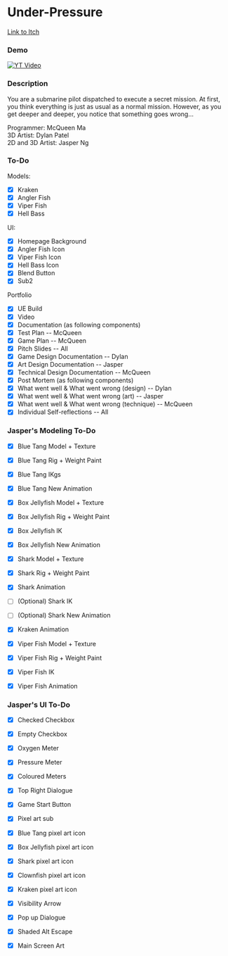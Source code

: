 # Under-Pressure
[Link to Itch](https://mcqueenma777.itch.io/under-pressure)

### Demo
[![YT Video](http://img.youtube.com/vi/-kXjIjOyn6w/0.jpg)](http://www.youtube.com/watch?v=-kXjIjOyn6w "Under Pressure: Walkthrough")

### Description
You are a submarine pilot dispatched to execute a secret mission. At first, you think everything is just as usual as a normal mission. However, as you get deeper and deeper, you notice that something goes wrong…

Programmer: McQueen Ma \
3D Artist: Dylan Patel \
2D and 3D Artist: Jasper Ng

### To-Do
Models:
- [x] Kraken
- [x] Angler Fish
- [x] Viper Fish
- [x] Hell Bass

UI:
- [x] Homepage Background
- [x] Angler Fish Icon
- [x] Viper Fish Icon
- [x] Hell Bass Icon
- [x] Blend Button
- [x] Sub2

Portfolio
- [x] UE Build
- [x] Video
- [x] Documentation (as following components)
- [x] Test Plan -- McQueen
- [x] Game Plan -- McQueen
- [x] Pitch Slides -- All
- [x] Game Design Documentation -- Dylan
- [x] Art Design Documentation -- Jasper
- [x] Technical Design Documentation -- McQueen
- [x] Post Mortem (as following components)
- [x] What went well & What went wrong (design) -- Dylan
- [x] What went well & What went wrong (art) -- Jasper
- [x] What went well & What went wrong (technique) -- McQueen
- [x] Individual Self-reflections -- All
      
### Jasper's Modeling To-Do
- [x] Blue Tang Model + Texture
- [x] Blue Tang Rig + Weight Paint
- [x] Blue Tang IKgs
- [x] Blue Tang New Animation
- [x] Box Jellyfish Model + Texture
- [x] Box Jellyfish Rig + Weight Paint
- [x] Box Jellyfish IK
- [x] Box Jellyfish New Animation
- [x] Shark Model + Texture
- [x] Shark Rig + Weight Paint
- [x] Shark Animation
- [ ] (Optional) Shark IK
- [ ] (Optional) Shark New Animation
- [x] Kraken Animation
- [x] Viper Fish Model + Texture
- [x] Viper Fish Rig + Weight Paint
- [x] Viper Fish IK
- [x] Viper Fish Animation


### Jasper's UI To-Do
- [x] Checked Checkbox
- [x] Empty Checkbox
- [x] Oxygen Meter
- [x] Pressure Meter
- [x] Coloured Meters
- [x] Top Right Dialogue
- [x] Game Start Button
- [x] Pixel art sub
- [x] Blue Tang pixel art icon
- [x] Box Jellyfish pixel art icon
- [x] Shark pixel art icon
- [x] Clownfish pixel art icon
- [x] Kraken pixel art icon
- [x] Visibility Arrow
- [x] Pop up Dialogue
- [x] Shaded Alt Escape
- [x] Main Screen Art

